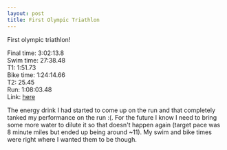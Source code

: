 ```yaml
---
layout: post
title: First Olympic Triathlon
---
```


First olympic triathlon!  

Final time: 3:02:13.8   
Swim time: 27:38.48  
T1: 1:51.73  
Bike time: 1:24:14.66  
T2: 25.45  
Run: 1:08:03.48  
Link: [here](https://runsignup.com/Race/Results/147537/IndividualResult/qkDd?resultSetId=406037#U79273453)

The energy drink I had started to come up on the run and that completely tanked my performance on the run :(. For the future I know I need to bring some more water to dilute it so that doesn't happen again (target pace was 8 minute miles but ended up being around ~11). My swim and bike times were right where I wanted them to be though. 
